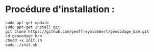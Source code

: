 # Procédure d'installation :

```
sudo apt-get update
sudo apt-get install git
git clone https://github.com/geoffreyaldebert/geocodage_ban.git
cd geocodage_ban
chmod +x init.sh
sudo ./init.sh
```

